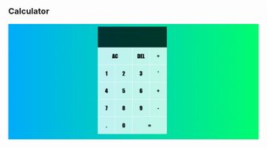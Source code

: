 ### Calculator

![Schermata del progetto](https://github.com/GiorgioM98/Calculator/blob/main/Screenshot%202024-06-17%20095419.png)



